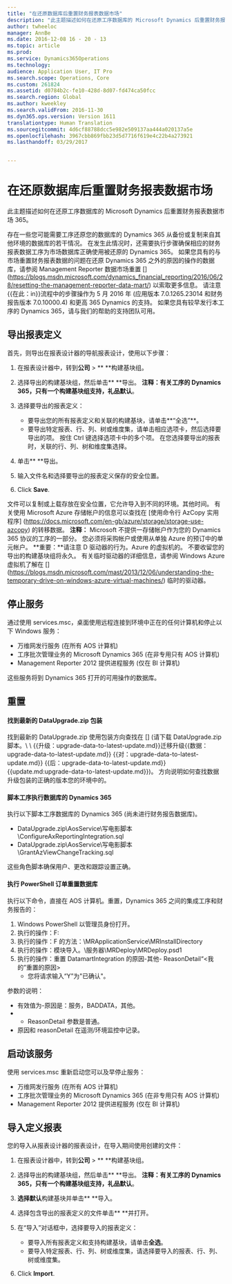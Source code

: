 ```yaml
---
title: "在还原数据库后重置财务报表数据市场"
description: "此主题描述如何在还原工序数据库的 Microsoft Dynamics 后重置财务报表数据市场 365。"
author: twheeloc
manager: AnnBe
ms.date: 2016-12-08 16 - 20 - 13
ms.topic: article
ms.prod: 
ms.service: Dynamics365Operations
ms.technology: 
audience: Application User, IT Pro
ms.search.scope: Operations, Core
ms.custom: 261824
ms.assetid: d0784b2c-fe10-428d-8d07-fd474ca50fcc
ms.search.region: Global
ms.author: kweekley
ms.search.validFrom: 2016-11-30
ms.dyn365.ops.version: Version 1611
translationtype: Human Translation
ms.sourcegitcommit: 4d6cf88788dcc5e982e509137aa444a020137a5e
ms.openlocfilehash: 3967cbb869fbb23d5d7716f619e4c22b4a273921
ms.lasthandoff: 03/29/2017


---
```


# <a name="reset-the-financial-reporting-data-mart-after-restoring-a-database"></a>在还原数据库后重置财务报表数据市场

此主题描述如何在还原工序数据库的 Microsoft Dynamics 后重置财务报表数据市场 365。 

存在一些您可能需要工序还原您的数据库的 Dynamics 365 从备份或复制来自其他环境的数据库的若干情况。 在发生此情况时，还需要执行步骤确保相应的财务报表数据工序为市场数据库正确使用被还原的 Dynamics 365。 如果您具有的与市场重置财务报表数据的问题在还原 Dynamics 365 之外的原因的操作的数据库，请参阅 Management Reporter 数据市场重置 [] (https://blogs.msdn.microsoft.com/dynamics_financial_reporting/2016/06/28/resetting-the-management-reporter-data-mart/) 以索取更多信息。 请注意{{在此：in}}流程中的步骤操作为 5 月 2016 年 (应用版本 7.0.1265.23014 和财务报告版本 7.0.10000.4) 和更高 365 Dynamics 的支持。 如果您具有较早发行本工序的 Dynamics 365，请与我们的帮助的支持团队可用。

## <a name="export-report-definitions"></a>导出报表定义
首先，则导出在报表设计器的导航报表设计，使用以下步骤：

1.  在报表设计器中，转到**公司** &gt; ** **构建基块组。
2.  选择导出的构建基块组，然后单击** **导出。 **注释：**有关工序的 Dynamics 365，只有一个构建基块组支持，礼品**默认**。
3.  选择要导出的报表定义：
    -   要导出您的所有报表定义和关联的构建基块，请单击**“全选”**。
    -   要导出特定报表、行、列、树或维度集，请单击相应选项卡，然后选择要导出的项。 按住 Ctrl 键选择选项卡中的多个项。 在您选择要导出的报表时，关联的行、列、树和维度集选择。

4.  单击** **导出。
5.  输入文件名和选择要导出的报表定义保存的安全位置。
6.  Click **Save**.

文件可以复制或上载存放在安全位置，它允许导入到不同的环境。其他时间。 有关使用 Microsoft Azure 存储帐户的信息可以查找在 [使用命令行 AzCopy 实用程序] (https://docs.microsoft.com/en-gb/azure/storage/storage-use-azcopy) 的转移数据。 **注释：** Microsoft 不提供一存储帐户作为您的 Dynamics 365 协议的工序的一部分。 您必须将采购帐户或使用从单独 Azure 的预订中的单元帐户。 **重要：**请注意 D 驱动器的行为。Azure 的虚拟机的。 不要收留您的导出的构建基块组将永久。 有关临时驱动器的详细信息，请参阅 Windows Azure 虚拟机了解在 [] (https://blogs.msdn.microsoft.com/mast/2013/12/06/understanding-the-temporary-drive-on-windows-azure-virtual-machines/) 临时的驱动器。

## <a name="stop-services"></a>停止服务
通过使用 services.msc，桌面使用远程连接到环境中正在的任何计算机和停止以下 Windows 服务：

-   万维网发行服务 (在所有 AOS 计算机)
-   工序批次管理业务的 Microsoft Dynamics 365 (在非专用只有 AOS 计算机)
-   Management Reporter 2012 提供进程服务 (仅在 BI 计算机)

这些服务将到 Dynamics 365 打开的可用操作的数据库。

## <a name="reset"></a>重置
#### <a name="locate-the-latest-dataupgradezip-package"></a>找到最新的 DataUpgrade.zip 包装

找到最新的 DataUpgrade.zip 使用包装方向查找在 [] (请下载 DataUpgrade.zip 脚本。\ \ {{升级：upgrade-data-to-latest-update.md}}迁移升级{{数据：upgrade-data-to-latest-update.md}} {{对：upgrade-data-to-latest-update.md}} {{后：upgrade-data-to-latest-update.md}} {{update.md:upgrade-data-to-latest-update.md}})。 方向说明如何查找数据升级包装的正确的版本您的环境中的。

#### <a name="execute-scripts-against-dynamics-365-for-operations-database"></a>脚本工序执行数据库的 Dynamics 365

执行以下脚本工序数据库的 Dynamics 365 (尚未进行财务报告数据库)。

-   DataUpgrade.zip\\AosService\\写电影脚本\\ConfigureAxReportingIntegration.sql
-   DataUpgrade.zip\\AosService\\写电影脚本\\GrantAzViewChangeTracking.sql

这些角色脚本确保用户、更改和跟踪设置正确。

#### <a name="execute-powershell-command-to-reset-database"></a>执行 PowerShell 订单重置数据库

执行以下命令，直接在 AOS 计算机。重置，Dynamics 365 之间的集成工序和财务报告的：

1.  Windows PowerShell 以管理员身份打开。
2.  执行的操作：F:
3.  执行的操作：F 的方法：\\MRApplicationService\\MRInstallDirectory
4.  执行的操作：模块导入。\\服务器\\MRDeploy\\MRDeploy.psd1
5.  执行的操作：重置 DatamartIntegration 的原因-其他- ReasonDetail“&lt;我的”重置的原因&gt;
    -   您将请求输入“Y”为"已确认"。

参数的说明：

-   有效值为-原因是：服务，BADDATA，其他。
-   - ReasonDetail 参数是普通。
-   原因和 reasonDetail 在遥测/环境监控中记录。

## <a name="start-services"></a>启动该服务
使用 services.msc 重新启动您可以及早停止服务：

-   万维网发行服务 (在所有 AOS 计算机)
-   工序批次管理业务的 Microsoft Dynamics 365 (在非专用只有 AOS 计算机)
-   Management Reporter 2012 提供进程服务 (仅在 BI 计算机)

## <a name="import-report-definitions"></a>导入定义报表
您的导入从报表设计器的报表设计，在导入期间使用创建的文件：

1.  在报表设计器中，转到**公司** &gt; ** **构建基块组。
2.  选择导出的构建基块组，然后单击** **导出。 **注释：**有关工序的 Dynamics 365，只有一个构建基块组支持，礼品**默认**。
3.  **选择默认**构建基块并单击** **导入。
4.  选择包含导出的报表定义的文件单击** **并打开。
5.  在“导入”对话框中，选择要导入的报表定义：
    -   要导入所有报表定义和支持构建基块，请单击**全选**。
    -   要导入特定报表、行、列、树或维度集，请选择要导入的报表、行、列、树或维度集。

6.  Click **Import**.



